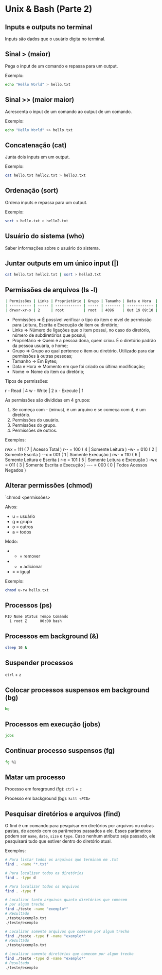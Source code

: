 # Unix & Bash (Parte 2)

## Inputs e outputs no terminal

Inputs são dados que o usuário digita no terminal.

## Sinal > (maior)

Pega o input de um comando e repassa para um output.

Exemplo:

```bash
echo "Hello World" > hello.txt
```

## Sinal >> (maior maior)

Acrescenta o input de um comando ao output de um comando.

Exemplo:

```bash
echo "Hello World" >> hello.txt
```

## Concatenação (cat)

Junta dois inputs em um output.

Exemplo:

```bash
cat hello.txt hello2.txt > hello3.txt
```

## Ordenação (sort)

Ordena inputs e repassa para um output.

Exemplo:

```bash
sort < hello.txt > hello2.txt
```

## Usuário do sistema (who)

Saber informações sobre o usuário do sistema.

## Juntar outputs em um único input (|)

```bash
cat hello.txt hello2.txt | sort > hello3.txt
```

## Permissões de arquivos (ls -l)

```bash
| Permissões | Links | Proprietário | Grupo | Tamanho | Data e Hora  | Nome     |
| ---------- | ----- | ------------ | ----- | ------- | ------------ | -------- |
| drwxr-xr-x | 2     | root         | root  | 4096    | Out 19 09:10 | composer |
```

- Permissões => É possível verificar o tipo do item e nível de permissão para Leitura, Escrita e Execução de item ou diretório;
- Links => Número de ligações que o item possui, no caso do diretório, número de subdiretórios que possui;
- Proprietário => Quem é a pessoa dona, quem criou. É o diretório padrão da pessoa usuária, o home;
- Grupo => Grupo ao qual pertence o item ou diretório. Utilizado para dar permissões à outras pessoas;
- Tamanho => Em Bytes;
- Data e Hora => Momento em que foi criado ou última modificação;
- Nome => Nome do item ou diretório;

Tipos de permissões:

r - Read | 4
w - Write | 2
x - Execute | 1

As permissões são divididas em 4 grupos:

1. Se começa com - (minus), é um arquivo e se começa com d, é um diretório.
2. Permissões do usuário.
3. Permissões do grupo.
4. Permissões de outros.

Exemplos:

rwx = 111 ( 7 | Acesso Total )
r-- = 100 ( 4 | Somente Leitura )
-w- = 010 ( 2 | Somente Escrita )
--x = 001 ( 1 | Somente Execução )
rw- = 110 ( 6 | Somente Leitura e Escrita )
r-x = 101 ( 5 | Somente Leitura e Execução )
-wx = 011 ( 3 | Somente Escrita e Execução )
--- = 000 ( 0 | Todos Acessos Negados )

## Alterar permissões (chmod)

`chmod <alvo><modo><permissões> <arquivo>

Alvos:

- u = usuário
- g = grupo
- o = outros
- a = todos

Modo:

- - = remover
- - = adicionar
- = = igual

Exemplo:

```bash
chmod u-rw hello.txt
```

## Processos (ps)

```bash
PID Nome Status Tempo Comando
  1 root Z      00:00 bash
```

## Processos em background (&)

```bash
sleep 10 &
```

## Suspender processos

`ctrl` + `z`

## Colocar processos suspensos em background (bg)

```bash
bg
```

## Processos em execução (jobs)

```bash
jobs
```

## Continuar processo suspensos (fg)

```bash
fg %1
```

## Matar um processo

Processo em foreground (fg): `ctrl` + `c`

Processo em background (bg): `kill <PID>`

## Pesquisar diretórios e arquivos (find)

O find é um comando para pesquisar em diretórios por arquivos ou outras pastas, de acordo com os parâmetros passados a ele. Esses parâmetros podem ser `name`, `date`, `size` e `type`. Caso nenhum atributo seja passado, ele pesquisará tudo que estiver dentro do diretório atual.

Exemplos:

```bash
# Para listar todos os arquivos que terminam em .txt
find . -name "*.txt"

# Para localizar todos os diretórios
find . -type d

# Para localizar todos os arquivos
find . -type f

# Localizar tanto arquivos quanto diretórios que comecem
# por algum trecho
find ./teste -name "exemplo*"
# Resultado
./teste/exemplo.txt
./teste/exemplo

# Localizar somente arquivos que comecem por algum trecho
find ./teste -type f -name "exemplo*"
# Resultado
./teste/exemplo.txt

# Localizar somente diretórios que comecem por algum trecho
find ./teste -type d -name "exemplo*"
# Resultado
./teste/exemplo
```